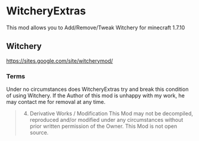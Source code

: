 # WitcheryExtras
This mod allows you to Add/Remove/Tweak Witchery for minecraft 1.7.10  

## Witchery  
https://sites.google.com/site/witcherymod/  
  
### Terms      
Under no circumstances does WitcheryExtras try and break this condition of using Witchery.
If the Author of this mod is unhappy with my work, he may contact me for removal at any time.  

> 4. Derivative Works / Modification
This Mod may not be decompiled, reproduced and/or modified under any circumstances without prior written permission of the Owner. This Mod is not open source.
